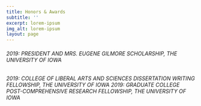 ```yaml
---
title: Honors & Awards
subtitle: ''
excerpt: lorem-ipsum
img_alt: lorem-ipsum
layout: page
---
```

###### 2019: PRESIDENT AND MRS. EUGENE GILMORE SCHOLARSHIP, THE UNIVERSITY OF IOWA

###### 2019: COLLEGE OF LIBERAL ARTS AND SCIENCES DISSERTATION WRITING FELLOWSHIP, THE UNIVERSITY OF IOWA&#xA;&#xA;2019: GRADUATE COLLEGE POST-COMPREHENSIVE RESEARCH FELLOWSHIP, THE UNIVERSITY OF IOWA&#xA;
